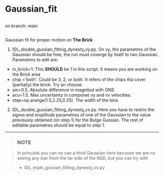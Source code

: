 # Gaussian_fit
##
on branch: main
##


Gaussian fit for proper motion on __The Brick__

1. IDL_double_gussian_fitting_dynesty_vy.py. On vy, the parametres of the Gaussian should be free, the run must coverge by itself to two Gaussian.
Parametres to edit are:
* in_brick=1. This __SHOULD__ be 1 in this script. It means you are working on the Brick area
* chip ='both'. Could be 3, 2, or both. It refers of the chips tha cover (partially) the brick. Try an choose.
* sm=0.5. Absolute difference in magnitud with GNS
* acu=1.5. Max uncertainty in componet vy and vx velocities.
* step=np.arange(1.5,2.25,0.25). The width of the bins

2.  IDL_double_gussian_fitting_dynesty_vx.py. Here you have to restric the *sigma and amplitude* parametres of one of the Gaussian to the value previously obtained (on step 1) for the Bulge Gussian. The rest of editable parametres should be equal to step 1. 
___
> ### NOTE

> In principle you can no use a thrid Gaussian here becouse we are no seeing any star from the far side of the NSD, but you can try with

> *  IDL_triple_gussian_fitting_dynesty_vx.py


